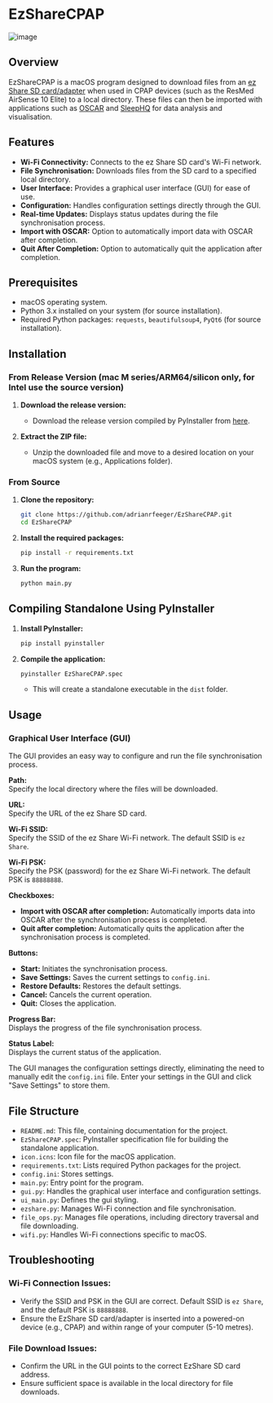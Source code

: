 # EzShareCPAP
![image](https://github.com/adrianRfeeger/EzShareCPAP/assets/139186297/35138fa2-d3af-4628-ba87-84a87e82f01c)

## Overview

EzShareCPAP is a macOS program designed to download files from an [ez Share SD card/adapter](https://www.youtube.com/watch?v=ANz8pNDHAPo) when used in CPAP devices (such as the ResMed AirSense 10 Elite) to a local directory. These files can then be imported with applications such as [OSCAR](https://www.sleepfiles.com/OSCAR/) and [SleepHQ](https://home.sleephq.com/) for data analysis and visualisation.

## Features

- **Wi-Fi Connectivity:** Connects to the ez Share SD card's Wi-Fi network.
- **File Synchronisation:** Downloads files from the SD card to a specified local directory.
- **User Interface:** Provides a graphical user interface (GUI) for ease of use.
- **Configuration:** Handles configuration settings directly through the GUI.
- **Real-time Updates:** Displays status updates during the file synchronisation process.
- **Import with OSCAR:** Option to automatically import data with OSCAR after completion.
- **Quit After Completion:** Option to automatically quit the application after completion.

## Prerequisites

- macOS operating system.
- Python 3.x installed on your system (for source installation).
- Required Python packages: `requests`, `beautifulsoup4`, `PyQt6` (for source installation).

## Installation

### From Release Version (mac M series/ARM64/silicon only, for Intel use the source version)

1. **Download the release version:**

   - Download the release version compiled by PyInstaller from [here](https://github.com/adrianrfeeger/EzShareCPAP/releases).

2. **Extract the ZIP file:**

   - Unzip the downloaded file and move to a desired location on your macOS system (e.g., Applications folder).

### From Source

1. **Clone the repository:**

   ```bash
   git clone https://github.com/adrianrfeeger/EzShareCPAP.git
   cd EzShareCPAP
   ```

2. **Install the required packages:**

   ```bash
   pip install -r requirements.txt
   ```

3. **Run the program:**

   ```bash
   python main.py
   ```

## Compiling Standalone Using PyInstaller

1. **Install PyInstaller:**

   ```bash
   pip install pyinstaller
   ```

2. **Compile the application:**

   ```bash
   pyinstaller EzShareCPAP.spec
   ```

   - This will create a standalone executable in the `dist` folder.

## Usage

### Graphical User Interface (GUI)

The GUI provides an easy way to configure and run the file synchronisation process.

**Path:**  
Specify the local directory where the files will be downloaded.

**URL:**  
Specify the URL of the ez Share SD card.

**Wi-Fi SSID:**  
Specify the SSID of the ez Share Wi-Fi network. The default SSID is `ez Share`.

**Wi-Fi PSK:**  
Specify the PSK (password) for the ez Share Wi-Fi network. The default PSK is `88888888`.

**Checkboxes:**
- **Import with OSCAR after completion:** Automatically imports data into OSCAR after the synchronisation process is completed.
- **Quit after completion:** Automatically quits the application after the synchronisation process is completed.

**Buttons:**
- **Start:** Initiates the synchronisation process.
- **Save Settings:** Saves the current settings to `config.ini`.
- **Restore Defaults:** Restores the default settings.
- **Cancel:** Cancels the current operation.
- **Quit:** Closes the application.

**Progress Bar:**  
Displays the progress of the file synchronisation process.

**Status Label:**  
Displays the current status of the application.

The GUI manages the configuration settings directly, eliminating the need to manually edit the `config.ini` file. Enter your settings in the GUI and click "Save Settings" to store them.

## File Structure

- `README.md`: This file, containing documentation for the project.
- `EzShareCPAP.spec`: PyInstaller specification file for building the standalone application.
- `icon.icns`: Icon file for the macOS application.
- `requirements.txt`: Lists required Python packages for the project.
- `config.ini`: Stores settings.
- `main.py`: Entry point for the program.
- `gui.py`: Handles the graphical user interface and configuration settings.
- `ui_main.py`: Defines the gui styling.
- `ezshare.py`: Manages Wi-Fi connection and file synchronisation.
- `file_ops.py`: Manages file operations, including directory traversal and file downloading.
- `wifi.py`: Handles Wi-Fi connections specific to macOS.

## Troubleshooting

### Wi-Fi Connection Issues:

- Verify the SSID and PSK in the GUI are correct. Default SSID is `ez Share`, and the default PSK is `88888888`.
- Ensure the EzShare SD card/adapter is inserted into a powered-on device (e.g., CPAP) and within range of your computer (5-10 metres).

### File Download Issues:

- Confirm the URL in the GUI points to the correct EzShare SD card address.
- Ensure sufficient space is available in the local directory for file downloads.
